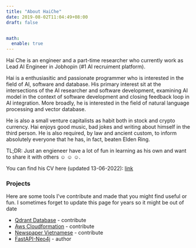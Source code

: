 ```yaml
---
title: "About HaiChe"
date: 2019-08-02T11:04:49+08:00
draft: false


math:
  enable: true
---
```

Hai Che is an engineer and a part-time researcher who currently work as Lead AI Engineer in Jobhopin (#1 AI recruiment platform).

Hai is a enthusiasitic and passionate programmer who is interested in the field of AI, software and database. His primary interest sit at the intersections of the AI researcher and software development, examining AI model in the context of software development and closing feedback loop in AI integration. More broadly, he is interested in the field of natural language processing and vector database.

He is also a small venture capitalists as habit both in stock and crypto currency. Hai enjoys good music, bad jokes and writing about himself in the third person. He is also required, by law and ancient custom, to inform absolutely everyone that he has, in fact, beaten Elden Ring.

TL;DR: Just an engieneer have a lot of fun in learning as his own and want to share it with others :relaxed: :relaxed: :relaxed:.

You can find his CV here (updated 13-06-2022): [link](https://github.com/haicheviet/personal-space/tree/main/site/assets/pdf/my_resume.pdf)

### Projects

Here are some tools I’ve contribute and made that you might find useful or fun. I sometimes forget to update this page for years so it might be out of date

* [Qdrant Database](https://github.com/qdrant/qdrant) - contribute
* [Aws Cloudformation](https://github.com/haicheviet/aws-cf-templates) - contribute
* [Newspaper Vietnamese](https://github.com/haicheviet/newspaper) - contribute
* [FastAPI-Neo4j](https://github.com/haicheviet/full-stack-fastapi-neo4j) - author
